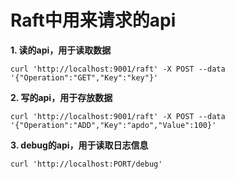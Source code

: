 # Raft中用来请求的api

**1. 读的api，用于读取数据**
``` shell
curl 'http://localhost:9001/raft' -X POST --data '{"Operation":"GET","Key":"key"}'
```

**2. 写的api，用于存放数据**
``` shell
curl 'http://localhost:9001/raft' -X POST --data '{"Operation":"ADD","Key":"apdo","Value":100}'
```

**3. debug的api，用于读取日志信息**
``` shell
curl 'http://localhost:PORT/debug'
```